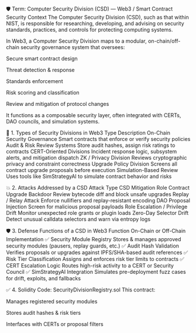 🛡️ Term: Computer Security Division (CSD) — Web3 / Smart Contract Security Context
The Computer Security Division (CSD), such as that within NIST, is responsible for researching, developing, and advising on security standards, practices, and controls for protecting computing systems.

In Web3, a Computer Security Division maps to a modular, on-chain/off-chain security governance system that oversees:

Secure smart contract design

Threat detection & response

Standards enforcement

Risk scoring and classification

Review and mitigation of protocol changes

It functions as a composable security layer, often integrated with CERTs, DAO councils, and simulation systems.

📘 1. Types of Security Divisions in Web3
Type	Description
On-Chain Security Governance	Smart contracts that enforce or verify security policies
Audit & Risk Review Systems	Store audit hashes, assign risk ratings to contracts
CERT-Oriented Divisions	Incident response logic, subsystem alerts, and mitigation dispatch
ZK / Privacy Division	Reviews cryptographic privacy and constraint correctness
Upgrade Policy Division	Screens all contract upgrade proposals before execution
Simulation-Based Review	Uses tools like SimStrategyAI to simulate contract behavior and risks

💥 2. Attacks Addressed by a CSD
Attack Type	CSD Mitigation Role
Contract Upgrade Backdoor	Review bytecode diff and block unsafe upgrades
Replay / Relay Attack	Enforce nullifiers and replay-resistant encoding
DAO Proposal Injection	Screen for malicious proposal payloads
Role Escalation / Privilege Drift	Monitor unexpected role grants or plugin loads
Zero-Day Selector Drift	Detect unusual calldata selectors and warn via entropy logs

🛡️ 3. Defense Functions of a CSD in Web3
Function	On-Chain or Off-Chain Implementation
✅ Security Module Registry	Stores & manages approved security modules (pausers, replay guards, etc.)
✅ Audit Hash Validation	Verifies proposals or upgrades against IPFS/SHA-based audit references
✅ Risk Tier Classification	Assigns and enforces risk tier limits to contracts
✅ CERT Escalation Logic	Routes high-risk activity to a CERT or Security Council
✅ SimStrategyAI Integration	Simulates pre-deployment fuzz cases for drift, exploits, and fallbacks

✅ 4. Solidity Code: SecurityDivisionRegistry.sol
This contract:

Manages registered security modules

Stores audit hashes & risk tiers

Interfaces with CERTs or proposal filters

